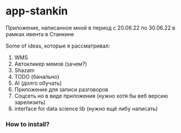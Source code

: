 # app-stankin
Приложение, написанное мной в период с 20.06.22 по 30.06.22 в рамках ивента в Станкине

Some of ideas, которые я рассматривал:
1. WMS
2. Автокликер мемов (зачем?)
3. Shazam 
4. TODO (банально)
5. AI (долго обучать)
6. Приложение для записи разговоров
7. Соцсеть но в виде приложения (нужно хотя бы веб версию зарелизить)
8. interface for data science lib (нужно ещё либу написать)

### How to install?
